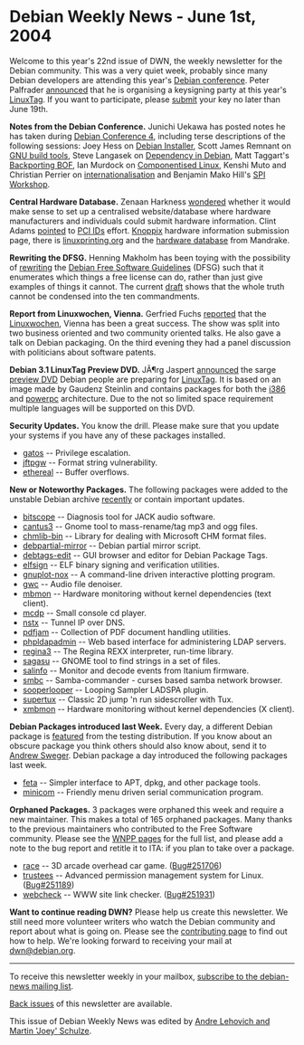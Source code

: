 
Debian Weekly News - June 1st, 2004
===================================


Welcome to this year's 22nd issue of DWN, the weekly newsletter for the
Debian community. This was a very quiet week, probably since many Debian
developers are attending this year's [Debian conference](https://www.debian.org/events/2004/0526-debconf). Peter Palfrader [announced](https://lists.debian.org/debian-events-eu/2004/03/msg00032.html) that he is organising a keysigning party at this year's [LinuxTag](https://www.debian.org/events/2004/0623-linuxtag). If you want to
participate, please [submit](http://www.palfrader.org/ksp-lt2k4.html) your key no later than June 19th.


**Notes from the Debian Conference.**
Junichi Uekawa has posted notes he has taken during [Debian Conference 4](https://www.debian.org/events/2004/0526-debconf),
including terse descriptions of the following sessions:
Joey Hess on [Debian Installer](http://www.netfort.gr.jp/~dancer/diary/200405.html.en#2004-May-27-22:08:13),
Scott James Remnant on [GNU build tools](http://www.netfort.gr.jp/~dancer/diary/200405.html.en#2004-May-27-23:05:51),
Steve Langasek on [Dependency in Debian](http://www.netfort.gr.jp/~dancer/diary/200405.html.en#2004-May-28-02:11:49),
Matt Taggart's [Backporting BOF](http://www.netfort.gr.jp/~dancer/diary/200405.html.en#2004-May-28-04:02:16),
Ian Murdock on [Componentised Linux](http://www.netfort.gr.jp/~dancer/diary/200405.html.en#2004-May-29-02:40:55),
Kenshi Muto and Christian Perrier on [internationalisation](http://www.netfort.gr.jp/~dancer/diary/200405.html.en#2004-May-30-23:01:08) and
Benjamin Mako Hill's [SPI Workshop](http://www.netfort.gr.jp/~dancer/diary/200405.html.en#2004-May-31-01:10:25).


**Central Hardware Database.** Zenaan Harkness [wondered](https://lists.debian.org/debian-devel/2004/05/msg01587.html) whether it would make sense to set up a centralised
website/database where hardware manufacturers and individuals could submit
hardware information. Clint Adams [pointed](https://lists.debian.org/debian-devel/2004/05/msg01588.html)
to [PCI IDs](http://pciids.sourceforge.net/) effort. [Knoppix](http://www.knopper.net/knoppix/) hardware information
submission page, there is [linuxprinting.org](http://www.linuxprinting.org/) and the [hardware database](http://www.linux-mandrake.com/en/hardware.php3)
from Mandrake.


**Rewriting the DFSG.** Henning Makholm has been toying with
the possibility of [rewriting](https://lists.debian.org/debian-legal/2004/05/msg00955.html) the [Debian Free
Software Guidelines](https://www.debian.org/social_contract#guidelines) (DFSG) such that it enumerates which things a free
license can do, rather than just give examples of things it cannot. The
current [draft](http://henning.makholm.net/debian/dfsg-bis.html)
shows that the whole truth cannot be condensed into the ten commandments.


**Report from Linuxwochen, Vienna.** Gerfried Fuchs [reported](https://www.debian.org/events/2004/0526-linuxwochen-report) that the [Linuxwochen](https://www.debian.org/events/2004/0526-linuxwochen), Vienna has been a
great success. The show was split into two business oriented and two
community oriented talks. He also gave a talk on Debian packaging. On the
third evening they had a panel discussion with politicians about software
patents.


**Debian 3.1 LinuxTag Preview DVD.** JÃ¶rg Jaspert [announced](https://lists.debian.org/debian-events-eu/2004/05/msg00197.html) the sarge [preview DVD](http://ganneff.de/ltadd/debian.html) Debian people are preparing for [LinuxTag](https://www.debian.org/events/2004/0623-linuxtag). It is based on an
image made by Gaudenz Steinlin and contains packages for both the [i386](http://ganneff.de/1.packages.i386) and [powerpc](http://ganneff.de/1.packages.powerpc) architecture. Due to
the not so limited space requirement multiple languages will be supported on
this DVD.


**Security Updates.** You know the drill. Please make sure
that you update your systems if you have any of these packages installed.


* [gatos](https://www.debian.org/security/2004/dsa-509) --
 Privilege escalation.
* [jftpgw](https://www.debian.org/security/2004/dsa-510) --
 Format string vulnerability.
* [ethereal](https://www.debian.org/security/2004/dsa-511) --
 Buffer overflows.


**New or Noteworthy Packages.** The following packages were
added to the unstable Debian archive [recently](https://packages.debian.org/unstable/newpkg_main) or contain
important updates.


* [bitscope](https://packages.debian.org/unstable/sound/bitscope)
 -- Diagnosis tool for JACK audio software.
* [cantus3](https://packages.debian.org/unstable/sound/cantus3)
 -- Gnome tool to mass-rename/tag mp3 and ogg files.
* [chmlib-bin](https://packages.debian.org/unstable/libdevel/chmlib-bin)
 -- Library for dealing with Microsoft CHM format files.
* [debpartial-mirror](https://packages.debian.org/unstable/net/debpartial-mirror)
 -- Debian partial mirror script.
* [debtags-edit](https://packages.debian.org/unstable/misc/debtags-edit)
 -- GUI browser and editor for Debian Package Tags.
* [elfsign](https://packages.debian.org/unstable/devel/elfsign)
 -- ELF binary signing and verification utilities.
* [gnuplot-nox](https://packages.debian.org/unstable/math/gnuplot-nox)
 -- A command-line driven interactive plotting program.
* [gwc](https://packages.debian.org/unstable/sound/gwc)
 -- Audio file denoiser.
* [mbmon](https://packages.debian.org/unstable/admin/mbmon)
 -- Hardware monitoring without kernel dependencies (text client).
* [mcdp](https://packages.debian.org/unstable/sound/mcdp)
 -- Small console cd player.
* [nstx](https://packages.debian.org/unstable/net/nstx)
 -- Tunnel IP over DNS.
* [pdfjam](https://packages.debian.org/unstable/text/pdfjam)
 -- Collection of PDF document handling utilities.
* [phpldapadmin](https://packages.debian.org/unstable/admin/phpldapadmin)
 -- Web based interface for administering LDAP servers.
* [regina3](https://packages.debian.org/unstable/libs/regina3)
 -- The Regina REXX interpreter, run-time library.
* [sagasu](https://packages.debian.org/unstable/utils/sagasu)
 -- GNOME tool to find strings in a set of files.
* [salinfo](https://packages.debian.org/unstable/admin/salinfo)
 -- Monitor and decode events from Itanium firmware.
* [smbc](https://packages.debian.org/unstable/net/smbc)
 -- Samba-commander - curses based samba network browser.
* [sooperlooper](https://packages.debian.org/unstable/sound/sooperlooper)
 -- Looping Sampler LADSPA plugin.
* [supertux](https://packages.debian.org/unstable/games/supertux)
 -- Classic 2D jump 'n run sidescroller with Tux.
* [xmbmon](https://packages.debian.org/unstable/admin/xmbmon)
 -- Hardware monitoring without kernel dependencies (X client).


**Debian Packages introduced last Week.** Every day, a
different Debian package is [featured](http://www.livejournal.com/users/debaday/) from the testing
distribution. If you know about an obscure package you think others should
also know about, send it to [Andrew Sweger](http://www.livejournal.com/userinfo.bml?user=debaday).
Debian package a day introduced the following packages last week.


* [feta](http://www.livejournal.com/users/debaday/16612.html)
 -- Simpler interface to APT, dpkg, and other package tools.
* [minicom](http://www.livejournal.com/users/debaday/16648.html)
 -- Friendly menu driven serial communication program.


**Orphaned Packages.** 3 packages were orphaned this week and
require a new maintainer. This makes a total of 165 orphaned packages. Many
thanks to the previous maintainers who contributed to the Free Software
community. Please see the [WNPP pages](https://www.debian.org/devel/wnpp/) for
the full list, and please add a note to the bug report and retitle it to ITA:
if you plan to take over a package.


* [race](https://packages.debian.org/unstable/games/race)
 -- 3D arcade overhead car game.
 ([Bug#251706](https://bugs.debian.org/251706))
* [trustees](https://packages.debian.org/unstable/misc/trustees)
 -- Advanced permission management system for Linux.
 ([Bug#251189](https://bugs.debian.org/251189))
* [webcheck](https://packages.debian.org/unstable/web/webcheck)
 -- WWW site link checker.
 ([Bug#251931](https://bugs.debian.org/251931))


**Want to continue reading DWN?** Please help us create this
newsletter. We still need more volunteer writers who watch the Debian
community and report about what is going on. Please see the [contributing page](https://www.debian.org/News/weekly/contributing) to find out how
to help. We're looking forward to receiving your mail at [dwn@debian.org](mailto:dwn@debian.org).




---



 To receive this newsletter weekly in your mailbox, [subscribe to the debian-news mailing list](https://lists.debian.org/debian-news/).



[Back issues](https://www.debian.org/News/weekly/) of this newsletter are available.



This issue of Debian Weekly News was edited by [Andre Lehovich and Martin 'Joey' Schulze](mailto:dwn@debian.org).




